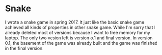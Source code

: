 # Snake
I wrote a snake game in spring 2017. It just like the basic snake game achieved all kinds of properties in other snake game.
While I'm sorry that I already deleted most of versions because I want to free memory for my laptop. The only two vesion left is version o.1 and final version. In version 0.1, the basement of the game was already built and the game was finished in the final version.

